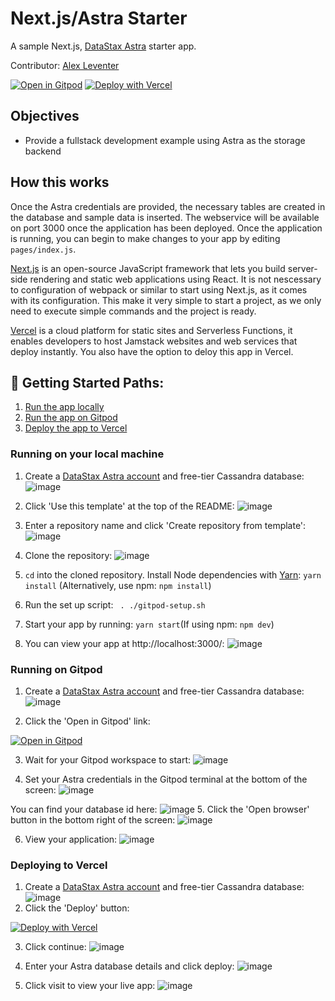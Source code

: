 # Next.js/Astra Starter
A sample Next.js, [DataStax Astra](https://astra.datastax.com/register) starter app.

Contributor: [Alex Leventer](https://github.com/alexleventer)

[![Open in Gitpod](https://gitpod.io/button/open-in-gitpod.svg)](https://gitpod.io/#https://github.com/DataStax-Examples/astra-next.js-starter)
[![Deploy with Vercel](https://vercel.com/button)](https://vercel.com/import/git?s=https%3A%2F%2Fgithub.com%2FDataStax-Examples%2Fastra-next.js-starter&env=ASTRA_DB_USERNAME,ASTRA_DB_PASSWORD,ASTRA_DB_ID,ASTRA_DB_REGION)

## Objectives
* Provide a fullstack development example using Astra as the storage backend

## How this works
Once the Astra credentials are provided, the necessary tables are created in the database and sample data is inserted. The webservice will be available on port 3000 once the application has been deployed. Once the application is running, you can begin to make changes to your app by editing `pages/index.js`.

[Next.js](https://nextjs.org/) is an open-source JavaScript framework that lets you build server-side rendering and static web applications using React. It is not nescessary to configuration of webpack or similar to start using Next.js, as it comes with its configuration. This make it very simple to start a project, as we only need to execute simple commands and the project is ready.

[Vercel](https://vercel.com/) is a cloud platform for static sites and Serverless Functions, it enables developers to host Jamstack websites and web services that deploy instantly. You also have the option to deloy this app in Vercel.


## 🚀 Getting Started Paths:
1. [Run the app locally](#running-on-your-local-machine)
2. [Run the app on Gitpod](#running-on-gitpod)
3. [Deploy the app to Vercel](#deploying-to-vercel)

### Running on your local machine
1. Create a [DataStax Astra account](https://astra.datastax.com/register) and free-tier Cassandra database:
![image](https://user-images.githubusercontent.com/3254549/89589429-76042380-d7fa-11ea-917a-9bb1b1f11203.png)

2. Click 'Use this template' at the top of the README:
![image](https://user-images.githubusercontent.com/3254549/89589520-9af89680-d7fa-11ea-9df2-38ded5884927.png)

3. Enter a repository name and click 'Create repository from template':
![image](https://user-images.githubusercontent.com/3254549/89589574-b794ce80-d7fa-11ea-9c0e-4c7168501441.png)

4. Clone the repository:
![image](https://user-images.githubusercontent.com/3254549/89589607-cb403500-d7fa-11ea-98a7-8cbf66f02639.png)

5. `cd` into the cloned repository. Install Node dependencies with [Yarn](https://yarnpkg.com/): `yarn install` (Alternatively, use npm: `npm install`)
6. Run the set up script: ` . ./gitpod-setup.sh`
7. Start your app by running: `yarn start`(If using npm: `npm dev`)
8. You can view your app at  http://localhost:3000/:
![image](https://user-images.githubusercontent.com/3254549/89589853-6b965980-d7fb-11ea-80ff-62dfe4b31ddb.png)

### Running on Gitpod
1. Create a [DataStax Astra account](https://astra.datastax.com/register) and free-tier Cassandra database:
![image](https://user-images.githubusercontent.com/3254549/89589429-76042380-d7fa-11ea-917a-9bb1b1f11203.png)

2. Click the 'Open in Gitpod' link:

[![Open in Gitpod](https://gitpod.io/button/open-in-gitpod.svg)](https://gitpod.io/#https://github.com/DataStax-Examples/astra-next.js-starter)

3. Wait for your Gitpod workspace to start:
![image](https://user-images.githubusercontent.com/3254549/89589934-a5676000-d7fb-11ea-9690-36b876bbdb86.png)

4. Set your Astra credentials in the Gitpod terminal at the bottom of the screen:
![image](https://user-images.githubusercontent.com/3254549/89589982-c3cd5b80-d7fb-11ea-945f-a2413c456bb3.png)

You can find your database id here:
![image](https://user-images.githubusercontent.com/3254549/88744238-a1508980-d0fb-11ea-83fc-6efc6b370780.png)
5. Click the 'Open browser' button in the bottom right of the screen:
![image](https://user-images.githubusercontent.com/3254549/89590054-e6f80b00-d7fb-11ea-8a26-de2a019db71f.png)

6. View your application:
![image](https://user-images.githubusercontent.com/3254549/89590110-ff682580-d7fb-11ea-8e3a-47e3b552fc19.png)

### Deploying to Vercel
1. Create a [DataStax Astra account](https://astra.datastax.com/register) and free-tier Cassandra database:
![image](https://user-images.githubusercontent.com/3254549/89589429-76042380-d7fa-11ea-917a-9bb1b1f11203.png)
2. Click the 'Deploy' button:

[![Deploy with Vercel](https://vercel.com/button)](https://vercel.com/import/git?s=https%3A%2F%2Fgithub.com%DataStax-Examples%2Fastra-next.js-starter&env=ASTRA_DB_USERNAME,ASTRA_DB_PASSWORD,ASTRA_DB_ID,ASTRA_DB_REGION)

3. Click continue:
![image](https://user-images.githubusercontent.com/3254549/89590194-232b6b80-d7fc-11ea-8dba-076b1a791a3e.png)

4. Enter your Astra database details and click deploy:
![image](https://user-images.githubusercontent.com/3254549/89590278-553ccd80-d7fc-11ea-91b1-6d61c2aae20f.png)

5. Click visit to view your live app:
![image](https://user-images.githubusercontent.com/3254549/89590361-9208c480-d7fc-11ea-9692-92fc3e71b1ad.png)
